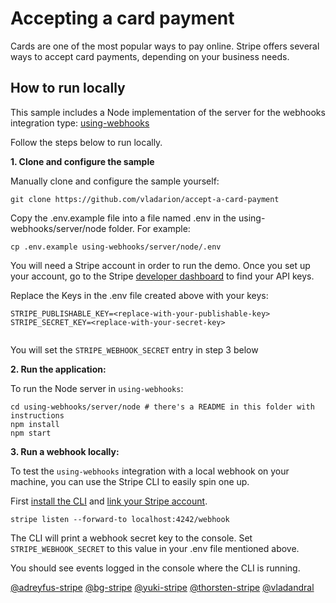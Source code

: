 # Accepting a card payment

Cards are one of the most popular ways to pay online. Stripe offers several ways to accept card payments, depending on your business needs.


## How to run locally

This sample includes a Node implementation of the server for the webhooks integration type: [using-webhooks](/using-webhooks) 

Follow the steps below to run locally.

**1. Clone and configure the sample**

Manually clone and configure the sample yourself:

```
git clone https://github.com/vladarion/accept-a-card-payment
```

Copy the .env.example file into a file named .env in the using-webhooks/server/node folder. For example:

```
cp .env.example using-webhooks/server/node/.env
```

You will need a Stripe account in order to run the demo. Once you set up your account, go to the Stripe [developer dashboard](https://stripe.com/docs/development#api-keys) to find your API keys.

Replace the Keys in the .env file created above with your keys:

```
STRIPE_PUBLISHABLE_KEY=<replace-with-your-publishable-key>
STRIPE_SECRET_KEY=<replace-with-your-secret-key>


```

You will set the ```STRIPE_WEBHOOK_SECRET``` entry in step 3 below
  

**2. Run the application:**

To run the Node server in `using-webhooks`:

```
cd using-webhooks/server/node # there's a README in this folder with instructions
npm install
npm start
```

**3. Run a webhook locally:**

To test the `using-webhooks` integration with a local webhook on your machine, you can use the Stripe CLI to easily spin one up.

First [install the CLI](https://stripe.com/docs/stripe-cli) and [link your Stripe account](https://stripe.com/docs/stripe-cli#link-account).

```
stripe listen --forward-to localhost:4242/webhook
```

The CLI will print a webhook secret key to the console. Set `STRIPE_WEBHOOK_SECRET` to this value in your .env file mentioned above.

You should see events logged in the console where the CLI is running.


[@adreyfus-stripe](https://twitter.com/adrind)
[@bg-stripe](https://github.com/bg-stripe)
[@yuki-stripe](https://github.com/yuki-stripe)
[@thorsten-stripe](https://twitter.com/thorwebdev)
[@vladandral](https://linkedin.com/in/vandral)

